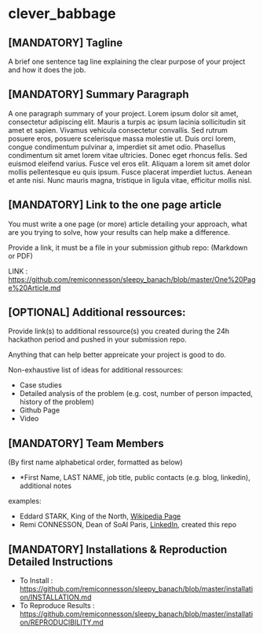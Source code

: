 # clever_babbage

## [MANDATORY] Tagline

A brief one sentence tag line explaining the clear purpose of your project and how it does the job.

## [MANDATORY] Summary Paragraph

A one paragraph summary of your project. Lorem ipsum dolor sit amet, consectetur adipiscing elit. Mauris a turpis ac ipsum lacinia sollicitudin sit amet et sapien. Vivamus vehicula consectetur convallis. Sed rutrum posuere eros, posuere scelerisque massa molestie ut. Duis orci lorem, congue condimentum pulvinar a, imperdiet sit amet odio. Phasellus condimentum sit amet lorem vitae ultricies. Donec eget rhoncus felis. Sed euismod eleifend varius. Fusce vel eros elit. Aliquam a lorem sit amet dolor mollis pellentesque eu quis ipsum. Fusce placerat imperdiet luctus. Aenean et ante nisi. Nunc mauris magna, tristique in ligula vitae, efficitur mollis nisl.

## [MANDATORY] Link to the one page article

You must write a one page (or more) article detailing your approach, what are you trying to solve, how your results can help make a difference.

Provide a link, it must be a file in your submission github repo: (Markdown or PDF)

LINK : https://github.com/remiconnesson/sleepy_banach/blob/master/One%20Page%20Article.md

## [OPTIONAL] Additional ressources:

Provide link(s) to additional ressource(s) you created during the 24h hackathon period and pushed in your submission repo.

Anything that can help better appreicate your project is good to do.

Non-exhaustive list of ideas for additional ressources:

- Case studies
- Detailed analysis of the problem (e.g. cost, number of person impacted, history of the problem)
- Github Page
- Video

## [MANDATORY] Team Members

(By first name alphabetical order, formatted as below)

- \*First Name, LAST NAME, job title, public contacts (e.g. blog, linkedin), additional notes

examples:

- Eddard STARK, King of the North, [Wikipedia Page](https://fr.wikipedia.org/wiki/Eddard_Stark)
- Remi CONNESSON, Dean of SoAI Paris, [LinkedIn](https://www.linkedin.com/in/remi-connesson/), created this repo

## [MANDATORY] Installations & Reproduction Detailed Instructions

- To Install : https://github.com/remiconnesson/sleepy_banach/blob/master/installation/INSTALLATION.md
- To Reproduce Results : https://github.com/remiconnesson/sleepy_banach/blob/master/installation/REPRODUCIBILITY.md

